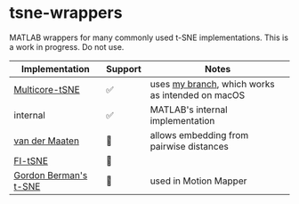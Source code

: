 # tsne-wrappers

MATLAB wrappers for many commonly used t-SNE implementations. This is a work in progress. Do not use. 

| Implementation | Support | Notes |
| -------------- | -------- | ------- |
| [Multicore-tSNE](https://github.com/DmitryUlyanov/Multicore-TSNE) | ✅ | uses [my branch](https://github.com/sg-s/Multicore-TSNE), which works as intended on macOS |
| internal | ✅  | MATLAB's internal implementation | 
| [van der Maaten](https://lvdmaaten.github.io/tsne/) | 🚧 | allows embedding from pairwise distances |
| [FI-tSNE](https://github.com/KlugerLab/FIt-SNE) | 🚧  | |
| [Gordon Berman's t-SNE](https://github.com/gordonberman/MotionMapper) | 🚧  | used in Motion Mapper |
